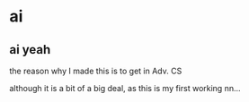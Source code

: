 # ai

ai yeah
---
the reason why I made this is to get in Adv. CS

although it is a bit of a big deal,
as this is my first working nn...